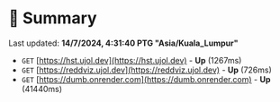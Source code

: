 # 📖 Summary
Last updated: **14/7/2024, 4:31:40 PTG "Asia/Kuala_Lumpur"**

- `GET` [https://hst.ujol.dev](https://hst.ujol.dev) - **Up** (1267ms)
- `GET` [https://reddviz.ujol.dev](https://reddviz.ujol.dev) - **Up** (726ms)
- `GET` [https://dumb.onrender.com](https://dumb.onrender.com) - **Up** (41440ms)
